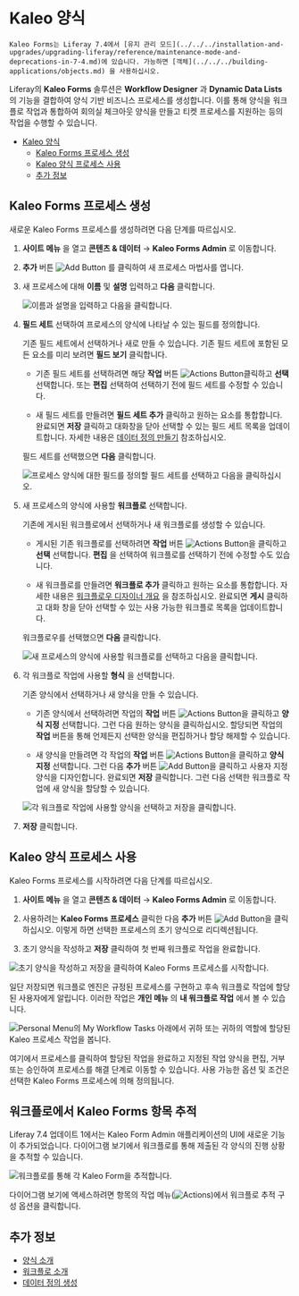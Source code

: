 
# Kaleo 양식

```{important}
Kaleo Forms는 Liferay 7.4에서 [유지 관리 모드](../../../installation-and-upgrades/upgrading-liferay/reference/maintenance-mode-and-deprecations-in-7-4.md)에 있습니다. 가능하면 [객체](../../../building-applications/objects.md) 을 사용하십시오.
```

Liferay의 **Kaleo Forms** 솔루션은 **Workflow Designer** 과 **Dynamic Data Lists** 의 기능을 결합하여 양식 기반 비즈니스 프로세스를 생성합니다. 이를 통해 양식을 워크플로 작업과 통합하여 회의실 체크아웃 양식을 만들고 티켓 프로세스를 지원하는 등의 작업을 수행할 수 있습니다.

* [Kaleo 양식](#kaleo-forms)
  * [Kaleo Forms 프로세스 생성](#creating-a-kaleo-forms-process)
  * [Kaleo 양식 프로세스 사용](#using-a-kaleo-forms-process)
  * [추가 정보](#additional-information)

## Kaleo Forms 프로세스 생성

새로운 Kaleo Forms 프로세스를 생성하려면 다음 단계를 따르십시오.

1. **사이트 메뉴** 을 열고 **콘텐츠 & 데이터** &rarr; **Kaleo Forms Admin** 로 이동합니다.

1. **추가** 버튼 ![Add Button](../../../images/icon-add.png) 를 클릭하여 새 프로세스 마법사를 엽니다.

1. 새 프로세스에 대해 **이름** 및 **설명** 입력하고 **다음** 클릭합니다.

    ![이름과 설명을 입력하고 다음을 클릭합니다.](./kaleo-forms/images/01.png)

1. **필드 세트** 선택하여 프로세스의 양식에 나타날 수 있는 필드를 정의합니다.

   기존 필드 세트에서 선택하거나 새로 만들 수 있습니다. 기존 필드 세트에 포함된 모든 요소를 미리 보려면 **필드 보기** 클릭합니다.

   * 기존 필드 세트를 선택하려면 해당 **작업** 버튼 ![Actions Button](../../../images/icon-add.png)클릭하고 **선택** 선택합니다. 또는 **편집** 선택하여 선택하기 전에 필드 세트를 수정할 수 있습니다.

   * 새 필드 세트를 만들려면 **필드 세트 추가** 클릭하고 원하는 요소를 통합합니다. 완료되면 **저장** 클릭하고 대화창을 닫아 선택할 수 있는 필드 세트 목록을 업데이트합니다. 자세한 내용은 [데이터 정의 만들기](../dynamic-data-lists/creating-data-definitions.md) 참조하십시오.

   필드 세트를 선택했으면 **다음** 클릭합니다.

   ![프로세스 양식에 대한 필드를 정의할 필드 세트를 선택하고 다음을 클릭하십시오.](./kaleo-forms/images/02.png)

1. 새 프로세스의 양식에 사용할 **워크플로** 선택합니다.

   기존에 게시된 워크플로에서 선택하거나 새 워크플로를 생성할 수 있습니다.

   * 게시된 기존 워크플로를 선택하려면 **작업** 버튼 ![Actions Button](../../../images/icon-actions.png)을 클릭하고 **선택** 선택합니다. **편집** 을 선택하여 워크플로를 선택하기 전에 수정할 수도 있습니다.

   * 새 워크플로를 만들려면 **워크플로 추가** 클릭하고 원하는 요소를 통합합니다. 자세한 내용은 [워크플로우 디자이너 개요](../../workflow/designing-and-managing-workflows/workflow-designer/workflow-designer-overview.md) 을 참조하십시오. 완료되면 **게시** 클릭하고 대화 창을 닫아 선택할 수 있는 사용 가능한 워크플로 목록을 업데이트합니다.

   워크플로우를 선택했으면 **다음** 클릭합니다.

   ![새 프로세스의 양식에 사용할 워크플로를 선택하고 다음을 클릭합니다.](./kaleo-forms/images/03.png)

1. 각 워크플로 작업에 사용할 **형식** 을 선택합니다.

   기존 양식에서 선택하거나 새 양식을 만들 수 있습니다.

   * 기존 양식에서 선택하려면 작업의 **작업** 버튼 ![Actions Button](../../../images/icon-actions.png)을 클릭하고 **양식 지정** 선택합니다. 그런 다음 원하는 양식을 클릭하십시오. 할당되면 작업의 **작업** 버튼을 통해 언제든지 선택한 양식을 편집하거나 할당 해제할 수 있습니다.

   * 새 양식을 만들려면 각 작업의 **작업** 버튼 ![Actions Button](../../../images/icon-actions.png)을 클릭하고 **양식 지정** 선택합니다. 그런 다음 **추가** 버튼 ![Add Button](../../../images/icon-add.png)을 클릭하고 사용자 지정 양식을 디자인합니다. 완료되면 **저장** 클릭합니다. 그런 다음 선택한 워크플로 작업에 새 양식을 할당할 수 있습니다.

   ![각 워크플로 작업에 사용할 양식을 선택하고 저장을 클릭합니다.](./kaleo-forms/images/04.png)

1. **저장** 클릭합니다.

## Kaleo 양식 프로세스 사용

Kaleo Forms 프로세스를 시작하려면 다음 단계를 따르십시오.

1. **사이트 메뉴** 을 열고 **콘텐츠 & 데이터** &rarr; **Kaleo Forms Admin** 로 이동합니다.

1. 사용하려는 **Kaleo Forms 프로세스** 클릭한 다음 **추가** 버튼 ![Add Button](../../../images/icon-add.png)을 클릭하십시오. 이렇게 하면 선택한 프로세스의 초기 양식으로 리디렉션됩니다.

1. 초기 양식을 작성하고 **저장** 클릭하여 첫 번째 워크플로 작업을 완료합니다.

![초기 양식을 작성하고 저장을 클릭하여 Kaleo Forms 프로세스를 시작합니다.](./kaleo-forms/images/05.png)

일단 저장되면 워크플로 엔진은 규정된 프로세스를 구현하고 후속 워크플로 작업에 할당된 사용자에게 알립니다. 이러한 작업은 **개인 메뉴** 의 **내 워크플로 작업** 에서 볼 수 있습니다.

![Personal Menu의 My Workflow Tasks 아래에서 귀하 또는 귀하의 역할에 할당된 Kaleo 프로세스 작업을 봅니다.](./kaleo-forms/images/06.png)

여기에서 프로세스를 클릭하여 할당된 작업을 완료하고 지정된 작업 양식을 편집, 거부 또는 승인하여 프로세스를 해결 단계로 이동할 수 있습니다. 사용 가능한 옵션 및 조건은 선택한 Kaleo Forms 프로세스에 의해 정의됩니다.

## 워크플로에서 Kaleo Forms 항목 추적

Liferay 7.4 업데이트 1에서는 Kaleo Form Admin 애플리케이션의 UI에 새로운 기능이 추가되었습니다. 다이어그램 보기에서 워크플로를 통해 제출된 각 양식의 진행 상황을 추적할 수 있습니다.

![워크플로를 통해 각 Kaleo Form을 추적합니다.](./kaleo-forms/images/07.png)

다이어그램 보기에 액세스하려면 항목의 작업 메뉴(![Actions](../../../images/icon-actions.png))에서 워크플로 추적 구성 옵션을 클릭합니다.

## 추가 정보

* [양식 소개](../introduction-to-forms.md)
* [워크플로 소개](../../workflow/introduction-to-workflow.md)
* [데이터 정의 생성](../dynamic-data-lists/creating-data-definitions.md)
